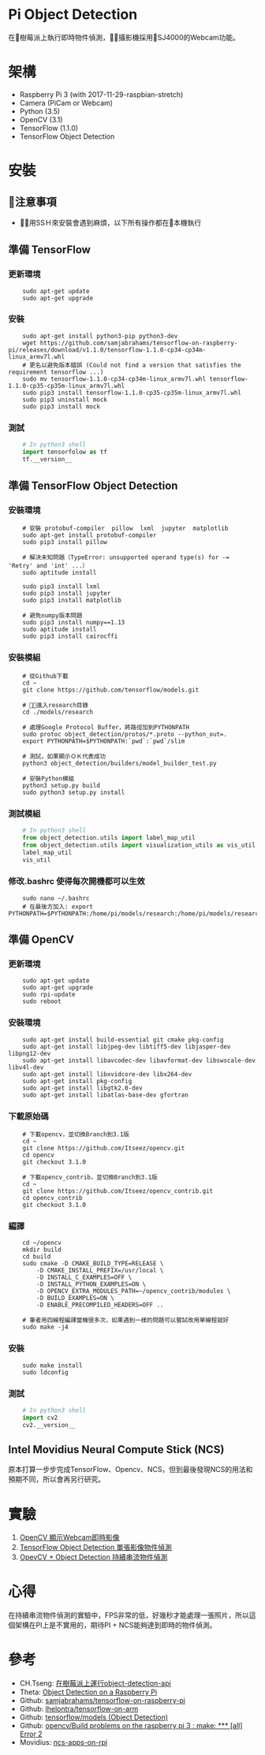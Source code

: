 # Pi Object Detection
在樹莓派上執行即時物件偵測，攝影機採用SJ4000的Webcam功能。

# 架構
- Raspberry Pi 3 (with 2017-11-29-raspbian-stretch)
- Camera (PiCam or Webcam)
- Python (3.5)
- OpenCV (3.1)
- TensorFlow (1.1.0)
- TensorFlow Object Detection

# 安裝

## 注意事項

- 用SSＨ來安裝會遇到麻煩，以下所有操作都在本機執行

## 準備 TensorFlow

### 更新環境
```shell
    sudo apt-get update
    sudo apt-get upgrade
```


### 安裝
```shell
    sudo apt-get install python3-pip python3-dev
    wget https://github.com/samjabrahams/tensorflow-on-raspberry-pi/releases/download/v1.1.0/tensorflow-1.1.0-cp34-cp34m-linux_armv7l.whl
    # 更名以避免版本錯誤 (Could not find a version that satisfies the requirement tensorflow ...)
    sudo mv tensorflow-1.1.0-cp34-cp34m-linux_armv7l.whl tensorflow-1.1.0-cp35-cp35m-linux_armv7l.whl
    sudo pip3 install tensorflow-1.1.0-cp35-cp35m-linux_armv7l.whl
    sudo pip3 uninstall mock
    sudo pip3 install mock
```

### 測試
```python
    # In python3 shell
    import tensorfolow as tf
    tf.__version__
```


## 準備 TensorFlow Object Detection

### 安裝環境
```shell
    # 安裝 protobuf-compiler  pillow  lxml  jupyter  matplotlib
    sudo apt-get install protobuf-compiler
    sudo pip3 install pillow

    # 解決未知問題（TypeError: unsupported operand type(s) for -= 'Retry' and 'int' ...）
    sudo aptitude install 

    sudo pip3 install lxml
    sudo pip3 install jupyter
    sudo pip3 install matplotlib

    # 避免numpy版本問題
    sudo pip3 install numpy==1.13
    sudo aptitude install
    sudo pip3 install cairocffi
```

### 安裝模組
```shell
    # 從Github下載
    cd ~
    git clone https://github.com/tensorflow/models.git

    # 進入research目錄
    cd ./models/research

    # 處理Google Protocol Buffer，將路徑加到PYTHONPATH
    sudo protoc object_detection/protos/*.proto --python_out=.
    export PYTHONPATH=$PYTHONPATH:`pwd`:`pwd`/slim

    # 測試，如果顯示ＯＫ代表成功
    python3 object_detection/builders/model_builder_test.py

    # 安裝Python模組
    python3 setup.py build
    sudo python3 setup.py install
```

### 測試模組
```python
    # In python3 shell
    from object_detection.utils import label_map_util
    from object_detection.utils import visualization_utils as vis_util
    label_map_util
    vis_util
```


### 修改.bashrc 使得每次開機都可以生效
```shell
    sudo nano ~/.bashrc
    # 在最後方加入: export PYTHONPATH=$PYTHONPATH:/home/pi/models/research:/home/pi/models/research/slim
```

## 準備 OpenCV

### 更新環境
```shell
    sudo apt-get update
    sudo apt-get upgrade
    sudo rpi-update
    sudo reboot
```

### 安裝環境
```shell
    sudo apt-get install build-essential git cmake pkg-config
    sudo apt-get install libjpeg-dev libtiff5-dev libjasper-dev libpng12-dev
    sudo apt-get install libavcodec-dev libavformat-dev libswscale-dev libv4l-dev
    sudo apt-get install libxvidcore-dev libx264-dev
    sudo apt-get install pkg-config
    sudo apt-get install libgtk2.0-dev
    sudo apt-get install libatlas-base-dev gfortran
```

### 下載原始碼
```shell
    # 下載opencv，並切換Branch到3.1版
    cd ~
    git clone https://github.com/Itseez/opencv.git
    cd opencv
    git checkout 3.1.0
    
    # 下載opencv_contrib，並切換Branch到3.1版
    cd ~
    git clone https://github.com/Itseez/opencv_contrib.git
    cd opencv_contrib
    git checkout 3.1.0  
```

### 編譯
```shell
    cd ~/opencv
    mkdir build
    cd build
    sudo cmake -D CMAKE_BUILD_TYPE=RELEASE \
        -D CMAKE_INSTALL_PREFIX=/usr/local \
        -D INSTALL_C_EXAMPLES=OFF \
        -D INSTALL_PYTHON_EXAMPLES=ON \
        -D OPENCV_EXTRA_MODULES_PATH=~/opencv_contrib/modules \
        -D BUILD_EXAMPLES=ON \
        -D ENABLE_PRECOMPILED_HEADERS=OFF ..

    # 筆者用四線程編譯當機很多次，如果遇到一樣的問題可以嘗試改用單線程就好
    sudo make -j4
```

### 安裝
``` shell
    sudo make install
    sudo ldconfig
```

### 測試
```python
    # In python3 shell
    import cv2
    cv2.__version__
```

## Intel Movidius Neural Compute Stick (NCS)
原本打算一步步完成TensorFlow、Opencv、NCS，但到最後發現NCS的用法和預期不同，所以會再另行研究。

# 實驗
1. [OpenCV 顯示Webcam即時影像](/lab/opencv-webcam.ipynb)
2. [TensorFlow Object Detection 單張影像物件偵測](/lab/tensorflow-object-detection-image.ipynb)
3. [OpevCV + Object Detection 持續串流物件偵測](/lab/tensorflow-object-detection-opencv-stream.ipynb)

# 心得
在持續串流物件偵測的實驗中，FPS非常的低，好幾秒才能處理一張照片，所以這個架構在PI上是不實用的，期待PI + NCS能夠達到即時的物件偵測。

# 參考
- CH.Tseng: [在樹莓派上運行object-detection-api](https://chtseng.wordpress.com/2017/09/15/%E5%9C%A8%E6%A8%B9%E8%8E%93%E6%B4%BE%E4%B8%8A%E9%81%8B%E8%A1%8Cobject-detection-api/)
- Theta: [Object Detection on a Raspberry Pi](https://www.theta.co.nz/news-blogs/tech-blog/object-detection-on-a-raspberry-pi/)
- Github: [samjabrahams/tensorflow-on-raspberry-pi](https://github.com/samjabrahams/tensorflow-on-raspberry-pi)
- Github: [lhelontra/tensorflow-on-arm](https://github.com/lhelontra/tensorflow-on-arm)
- Github: [tensorflow/models (Object Detection)](https://github.com/tensorflow/models/tree/master/research/object_detection)
- Github: [opencv/Build problems on the raspberry pi 3 : make: *** [all] Error 2](https://github.com/opencv/opencv/issues/8878)
- Movidius: [ncs-apps-on-rpi](https://movidius.github.io/blog/ncs-apps-on-rpi/)